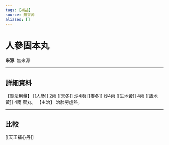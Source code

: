 ```yaml
---
tags: [補益]
source: 無來源
aliases: []
---
```


# 人參固本丸

**來源**: 無來源  

---

## 詳細資料
【製法用量】 [[人參]] 2兩 [[天冬]] 炒4兩 [[麥冬]] 炒4兩 [[生地黃]] 4兩 [[熟地黃]] 4兩
蜜丸。
【主治】
治肺勞虛熱。

---

## 比較
[[天王補心丹]]
